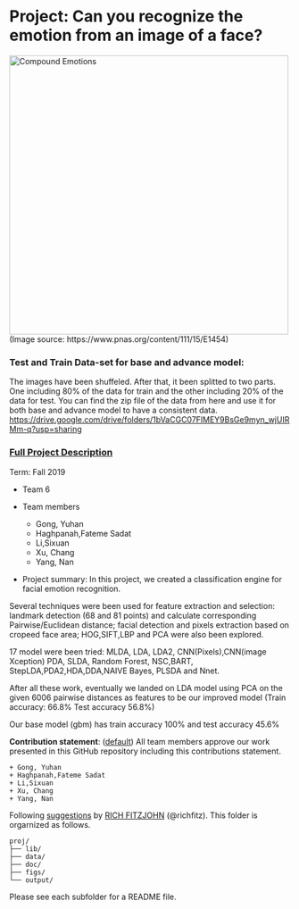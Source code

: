 # Project: Can you recognize the emotion from an image of a face? 
<img src="figs/CE.jpg" alt="Compound Emotions" width="500"/>
(Image source: https://www.pnas.org/content/111/15/E1454)

### Test and Train Data-set for base and advance model:
The images have been shuffeled. After that, it been splitted to two parts. One including 80% of the data for train and the other including 20% of the data for test. You can find the zip file of the data from here and use it for both base and advance model to have a consistent data. 
https://drive.google.com/drive/folders/1bVaCGC07FlMEY9BsGe9myn_wjUIRMm-q?usp=sharing

### [Full Project Description](doc/project3_desc.md)

Term: Fall 2019

+ Team 6
+ Team members
	+ Gong, Yuhan
	+ Haghpanah,Fateme Sadat
	+ Li,Sixuan
	+ Xu, Chang
	+ Yang, Nan

+ Project summary: In this project, we created a classification engine for facial emotion recognition. 

Several techniques were been used for feature extraction and selection: landmark detection (68 and 81 points) and calculate corresponding Pairwise/Euclidean distance; facial detection and pixels extraction based on cropeed face area; HOG,SIFT,LBP and PCA were also been explored.

17 model were been tried: MLDA, LDA, LDA2, CNN(Pixels),CNN(image Xception) PDA, SLDA, Random Forest, NSC,BART, StepLDA,PDA2,HDA,DDA,NAIVE Bayes, PLSDA and Nnet.

After all these work, eventually we landed on LDA model using PCA on the given 6006 pairwise distances as features to be our improved model (Train accuracy: 66.8% Test accuracy 56.8%)

Our base model (gbm) has train accuracy 100% and test accuracy 45.6%
	
**Contribution statement**: ([default](doc/a_note_on_contributions.md)) All team members approve our work presented in this GitHub repository including this contributions statement. 

 	+ Gong, Yuhan 
	+ Haghpanah,Fateme Sadat 
	+ Li,Sixuan 
	+ Xu, Chang 
	+ Yang, Nan 


Following [suggestions](http://nicercode.github.io/blog/2013-04-05-projects/) by [RICH FITZJOHN](http://nicercode.github.io/about/#Team) (@richfitz). This folder is orgarnized as follows.

```
proj/
├── lib/
├── data/
├── doc/
├── figs/
└── output/
```

Please see each subfolder for a README file.
